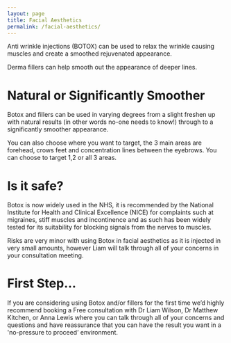 ```yaml
---
layout: page
title: Facial Aesthetics
permalink: /facial-aesthetics/
---
```



Anti wrinkle injections (BOTOX) can be used to relax the wrinkle causing muscles and create a smoothed rejuvenated appearance.

Derma fillers can help smooth out the appearance of deeper lines.


# Natural or Significantly Smoother

Botox and fillers can be used in varying degrees from a slight freshen up with natural results (in other words no-one needs to know!) through to a significantly smoother appearance.

You can also choose where you want to target, the 3 main areas are forehead, crows feet and concentration lines between the eyebrows. You can choose to target 1,2 or all 3 areas.



# Is it safe?

Botox is now widely used in the NHS, it is recommended by the National Institute for Health and Clinical Excellence (NICE) for complaints such at migraines, stiff  muscles and incontinence and as such has been widely tested for its suitability for blocking signals from the nerves to muscles.

Risks are very minor with using Botox in facial aesthetics as it is injected in very small amounts, however Liam will talk through all of your concerns in your consultation meeting.

# First Step…



If you are considering using Botox and/or fillers for the first time we’d highly recommend booking a Free consultation with Dr Liam Wilson, Dr Matthew Kitchen, or Anna Lewis where you can talk through all of your concerns and questions and have reassurance that you can have the result you want in a 'no-pressure to proceed’ environment.
